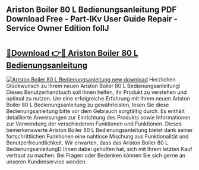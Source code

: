 ## Ariston Boiler 80 L Bedienungsanleitung PDF Download Free - Part-IKv User Guide Repair - Service Owner Edition follJ

# <h2><a href="http://df4ktr1.blite.top/?on=Ariston+Boiler+80+L+Bedienungsanleitung">🔗Download 👉🔴 Ariston Boiler 80 L Bedienungsanleitung</a></h2>

[![Ariston Boiler 80 L Bedienungsanleitung new download](https://i.imgur.com/lujVjoI.png)](http://df4ktr1.blite.top/?on=Ariston+Boiler+80+L+Bedienungsanleitung)
Herzlichen Glückwunsch zu Ihrem neuen Ariston Boiler 80 L Bedienungsanleitung! Dieses Benutzerhandbuch soll Ihnen helfen, Ihr Produkt zu verstehen und optimal zu nutzen. Um eine erfolgreiche Erfahrung mit Ihrem neuen Ariston Boiler 80 L Bedienungsanleitung zu gewährleisten, lesen Sie diese Bedienungsanleitung bitte vor dem Gebrauch sorgfältig durch. Es enthält detaillierte Anweisungen zur Einrichtung des Produkts sowie Informationen zur Verwendung der verschiedenen Funktionen und Funktionen. Dieses bemerkenswerte Ariston Boiler 80 L Bedienungsanleitung bietet dank seiner fortschrittlichen Funktionen eine nahtlose Mischung aus Funktionalität und Benutzerfreundlichkeit. Wir erwarten, dass das Ariston Boiler 80 L BedienungsanleitungD Ihnen dabei geholfen hat, sich mit Ihrem letzten Kauf vertraut zu machen. Bei Fragen oder Bedenken können Sie sich gerne an unseren Kundenservice wenden.
